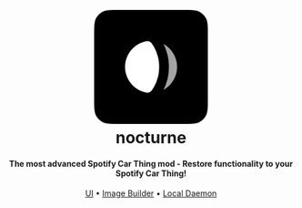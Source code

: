 <h1 align="center">
  <br>
  <img src="https://raw.githubusercontent.com/brandonsaldan/nocturne-image/refs/heads/main/pictures/nocturne-logo.png" alt="Nocturne" width="200">
  <br>
  nocturne
  <br>
</h1>

<h4 align="center">The most advanced Spotify Car Thing mod - Restore functionality to your Spotify Car Thing!</h4>

<p align="center">
  <a href="https://github.com/usenocturne/nocturne-ui">UI</a> •
  <a href="https://github.com/usenocturne/nocturne-image">Image Builder</a> •
  <a href="https://github.com/usenocturne/nocturned">Local Daemon</a>
</p>
